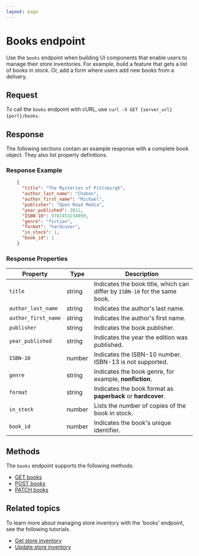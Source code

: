 ```yaml
---
layout: page
---
```

# Books endpoint

Use the `books` endpoint when building UI components that enable users to manage their store inventories. For example, build a feature that gets a list of books in stock. Or, add a form where users add new books from a delivery.

## Request

To call the `books` endpoint with cURL, use `curl -X GET {server_url}{port}/books`.

## Response

The following sections contain an example response with a complete book object. They also list property definitions.

### Response Example

```json
    {
      "title": "The Mysteries of Pittsburgh",
      "author_last_name": "Chabon",
      "author_first_name": "Michael",
      "publisher": "Open Road Media",
      "year_published": 2011,
      "ISBN-10": 9781453234099,
      "genre": "fiction",
      "format": "hardcover",
      "in_stock": 1,
      "book_id": 1
    }
```

### Response Properties

| **Property**        | **Type** | **Description**                                                                                 |
|---------------------|----------|-------------------------------------------------------------------------------------------------|
| `title`             | string   | Indicates the book title, which can differ by `ISBN-10` for the same book.                                        |
| `author_last_name`  | string   | Indicates the author's last name.                                                               |
| `author_first_name` | string   | Indicates the author's first name.                                                              |
| `publisher`         | string   | Indicates the book publisher.                                                                   |
| `year_published`    | string   | Indicates the year the edition was published.                                                   |
| `ISBN-10`           | number   | Indicates the ISBN-10 number. ISBN-13 is not supported.                                         |
| `genre`             | string   | Indicates the book genre, for example, **nonfiction**.                                           |
| `format`            | string   | Indicates the book format as **paperback** or **hardcover**.                                    |
| `in_stock`          | number   | Lists the number of copies of the book in stock.                                                |
| `book_id`                | number   | Indicates the book's unique identifier.                                                         |

## Methods

The `books` endpoint supports the following methods:

- [GET books](get-books.md)
- [POST books](post-books.md)
- [PATCH books](patch-books.md)

## Related topics

To learn more about managing store inventory with the 'books' endpoint, see the following tutorials.

- [Get store inventory](../tutorials/get-store-inventory.md)
- [Update store inventory](../tutorials/update-store-inventory.md)
